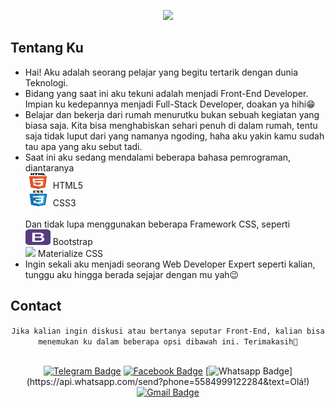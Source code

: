 

<p align="center">
   <img src="https://d.top4top.io/p_1942ulswk9.jpg" width="450px">
</p>

## Tentang Ku

<p align="justify">
   
   <ul>
    <li>Hai! Aku adalah seorang pelajar yang begitu tertarik dengan dunia Teknologi.<br></li>
    <li>Bidang yang saat ini aku tekuni adalah menjadi Front-End Developer. Impian ku kedepannya menjadi Full-Stack Developer, doakan ya hihi😁<br></li>
    <li>Belajar dan bekerja dari rumah menurutku bukan sebuah kegiatan yang biasa saja. Kita bisa menghabiskan sehari penuh di dalam rumah, tentu saja tidak luput dari yang namanya ngoding, haha aku yakin kamu sudah tau apa yang aku sebut tadi.<br></li>
    <li>Saat ini aku sedang mendalami beberapa bahasa pemrograman, diantaranya<br>   <code><img height="25" width="40" src="https://raw.githubusercontent.com/github/explore/80688e429a7d4ef2fca1e82350fe8e3517d3494d/topics/html/html.png"></code> HTML5<br>   <code><img height="25" width="40" src="https://raw.githubusercontent.com/github/explore/80688e429a7d4ef2fca1e82350fe8e3517d3494d/topics/css/css.png"></code> CSS3<br><br> Dan tidak lupa menggunakan beberapa Framework CSS, seperti<br>   <code><img height="25" width="40" src="https://raw.githubusercontent.com/github/explore/80688e429a7d4ef2fca1e82350fe8e3517d3494d/topics/bootstrap/bootstrap.png"></code> Bootstrap<br>   <code><img height="20" src="https://seeklogo.com/images/M/materialize-logo-0FCAD8A6F8-seeklogo.com.png"></code> Materialize CSS<br></li>
    <li>Ingin sekali aku menjadi seorang Web Developer Expert seperti kalian, tunggu aku hingga berada sejajar dengan mu yah😉<br></li>
     </ul>
</p>

## Contact


<div align="center">
   
```Jika kalian ingin diskusi atau bertanya seputar Front-End, kalian bisa menemukan ku dalam beberapa opsi dibawah ini. Terimakasih🙂```<br><br>

[![Telegram Badge](https://img.shields.io/badge/-Telegram-1ca0f1?style=flat-square&logo=telegram&logoColor=white&link=https://t.me/WEYTMM)](https://t.me/WEYTMM)
[![Facebook Badge](https://img.shields.io/badge/-Facebook-1ca0f1?style=flat-square&labelColor=1ca0f1&logo=facebook&logoColor=white&link=https://fb.me/WEYT.MM)](https://fb.me/WEYT.MM)
[![Whatsapp Badge](https://img.shields.io/badge/-Whatsapp-4CA143?style=flat-square&labelColor=4CA143&logo=whatsapp&logoColor=white&link=https://api.whatsapp.com/send?phone=5584999122284&text=Olá!)](https://api.whatsapp.com/send?phone=5584999122284&text=Olá!)
[![Gmail Badge](https://img.shields.io/badge/-Gmail-c14438?style=flat-square&logo=Gmail&logoColor=white&link=mailto:weytmm@gmail.com)](mailto:weytmm@gmail.com)
 </div>

<!--
**WEYTMM/WEYTMM** is a ✨ _special_ ✨ repository because its `README.md` (this file) appears on your GitHub profile.

Here are some ideas to get you started:

- 🔭 I’m currently working on ...
- 🌱 I’m currently learning ...
- 👯 I’m looking to collaborate on ...
- 🤔 I’m looking for help with ...
- 💬 Ask me about ...
- 📫 How to reach me: ...
- 😄 Pronouns: ...
- ⚡ Fun fact: ...
-->

